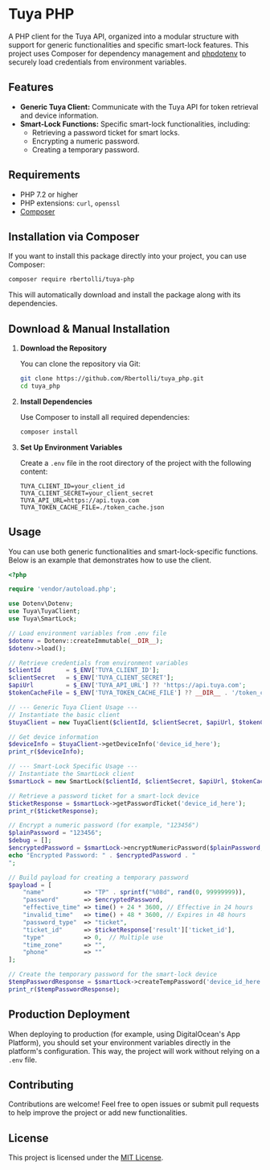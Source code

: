 # Tuya PHP

A PHP client for the Tuya API, organized into a modular structure with support for generic functionalities and specific smart-lock features. This project uses Composer for dependency management and [phpdotenv](https://github.com/vlucas/phpdotenv) to securely load credentials from environment variables.

## Features

- **Generic Tuya Client:** Communicate with the Tuya API for token retrieval and device information.
- **Smart-Lock Functions:** Specific smart-lock functionalities, including:
  - Retrieving a password ticket for smart locks.
  - Encrypting a numeric password.
  - Creating a temporary password.

## Requirements

- PHP 7.2 or higher
- PHP extensions: `curl`, `openssl`
- [Composer](https://getcomposer.org/)

## Installation via Composer

If you want to install this package directly into your project, you can use Composer:

```bash
composer require rbertolli/tuya-php
```

This will automatically download and install the package along with its dependencies.

## Download & Manual Installation

1. **Download the Repository**

   You can clone the repository via Git:

   ```bash
   git clone https://github.com/Rbertolli/tuya_php.git
   cd tuya_php
   ```

2. **Install Dependencies**

   Use Composer to install all required dependencies:

   ```bash
   composer install
   ```

3. **Set Up Environment Variables**

   Create a `.env` file in the root directory of the project with the following content:

   ```dotenv
   TUYA_CLIENT_ID=your_client_id
   TUYA_CLIENT_SECRET=your_client_secret
   TUYA_API_URL=https://api.tuya.com
   TUYA_TOKEN_CACHE_FILE=./token_cache.json
   ```

## Usage

You can use both generic functionalities and smart-lock-specific functions. Below is an example that demonstrates how to use the client.

```php
<?php

require 'vendor/autoload.php';

use Dotenv\Dotenv;
use Tuya\TuyaClient;
use Tuya\SmartLock;

// Load environment variables from .env file
$dotenv = Dotenv::createImmutable(__DIR__);
$dotenv->load();

// Retrieve credentials from environment variables
$clientId       = $_ENV['TUYA_CLIENT_ID'];
$clientSecret   = $_ENV['TUYA_CLIENT_SECRET'];
$apiUrl         = $_ENV['TUYA_API_URL'] ?? 'https://api.tuya.com';
$tokenCacheFile = $_ENV['TUYA_TOKEN_CACHE_FILE'] ?? __DIR__ . '/token_cache.json';

// --- Generic Tuya Client Usage ---
// Instantiate the basic client
$tuyaClient = new TuyaClient($clientId, $clientSecret, $apiUrl, $tokenCacheFile);

// Get device information
$deviceInfo = $tuyaClient->getDeviceInfo('device_id_here');
print_r($deviceInfo);

// --- Smart-Lock Specific Usage ---
// Instantiate the SmartLock client
$smartLock = new SmartLock($clientId, $clientSecret, $apiUrl, $tokenCacheFile);

// Retrieve a password ticket for a smart-lock device
$ticketResponse = $smartLock->getPasswordTicket('device_id_here');
print_r($ticketResponse);

// Encrypt a numeric password (for example, "123456")
$plainPassword = "123456";
$debug = [];
$encryptedPassword = $smartLock->encryptNumericPassword($plainPassword, $ticketResponse['result']['ticket_key'], $debug);
echo "Encrypted Password: " . $encryptedPassword . "
";

// Build payload for creating a temporary password
$payload = [
    "name"           => "TP" . sprintf("%08d", rand(0, 99999999)),
    "password"       => $encryptedPassword,
    "effective_time" => time() + 24 * 3600, // Effective in 24 hours
    "invalid_time"   => time() + 48 * 3600, // Expires in 48 hours
    "password_type"  => "ticket",
    "ticket_id"      => $ticketResponse['result']['ticket_id'],
    "type"           => 0,  // Multiple use
    "time_zone"      => "",
    "phone"          => ""
];

// Create the temporary password for the smart-lock device
$tempPasswordResponse = $smartLock->createTempPassword('device_id_here', $payload);
print_r($tempPasswordResponse);
```

## Production Deployment

When deploying to production (for example, using DigitalOcean's App Platform), you should set your environment variables directly in the platform's configuration. This way, the project will work without relying on a `.env` file.

## Contributing

Contributions are welcome! Feel free to open issues or submit pull requests to help improve the project or add new functionalities. 

## License

This project is licensed under the [MIT License](LICENSE).
